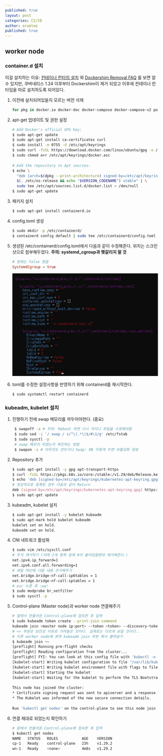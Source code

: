 ```yaml
---
published: true
layout: post
categories: CI/CD
author: arumlee
published: true
---
```


## worker node

### container.d 설치

이걸 설치하는 이유: [컨테이너 런타임 설치](https://kubernetes.io/ko/docs/setup/production-environment/tools/kubeadm/install-kubeadm/#installing-runtime) 와 [Dockershim Removal FAQ](https://kubernetes.io/blog/2022/02/17/dockershim-faq/) 를 보면 알 수 있지만, 쿠버네티스 1.24 이후부터 Dockershim이 제거 되었고 이후에 컨테이너 런타임을 따로 설치하도록 되어있다.

1. 이전에 설치되어있을지 모르는 버전 삭제

   ```bash
   for pkg in docker.io docker-doc docker-compose docker-compose-v2 podman-docker containerd runc; do sudo apt-get remove $pkg; done
   ```

2. apt-get 업데이트 및 권한 설정

   ```bash
   # Add Docker's official GPG key:
   $ sudo apt-get update
   $ sudo apt-get install ca-certificates curl
   $ sudo install -m 0755 -d /etc/apt/keyrings
   $ sudo curl -fsSL https://download.docker.com/linux/ubuntu/gpg -o /etc/apt/keyrings/docker.asc
   $ sudo chmod a+r /etc/apt/keyrings/docker.asc

   # Add the repository to Apt sources:
   $ echo \
     "deb [arch=$(dpkg --print-architecture) signed-by=/etc/apt/keyrings/docker.asc] https://download.docker.com/linux/ubuntu \
     $(. /etc/os-release && echo "$VERSION_CODENAME") stable" | \
     sudo tee /etc/apt/sources.list.d/docker.list > /dev/null
   $ sudo apt-get update
   ```

3. 패키지 설치

   ```bash
   $ sudo apt-get install containerd.io
   ```

4. config.toml 생성

   ```bash
   $ sudo mkdir -p /etc/containerd/
   $ containerd config default | sudo tee /etc/containerd/config.toml
   ```

5. 생성된 /etc/containerd/config.toml에서 다음과 같이 수정해준다. 위치는 스크린샷으로 첨부해두었다. **주의: systemd_cgroup과 헷갈리지 말 것**

   ```toml
   # 원래는 false 였음
   SystemdCgroup = true
   ```

   ![image-20240309223354195](https://github.com/arumlee/arumlee.github.io/blob/main/_posts/2024-03-10-CICD-%EA%B5%AC%EC%B6%95-5/image-20240309223354195.png?raw=true)

6. toml를 수정한 설정사항을 반영하기 위해 containerd를 재시작한다.

   ```bash
   $ sudo systemctl restart containerd
   ```

### kubeadm, kubelet 설치

1. 진행하기 전에 swap 메모리를 꺼두어야한다. (중요)

   ```bash
    $ swapoff -a # 주의: Reboot 하면 다시 켜지니 파일을 수정해야함
    $ sudo sed -i '/ swap / s/^\(.*\)$/#\1/g' /etc/fstab
    $ sudo sysctl -p
    # swap 메모리 꺼졌는지 확인하는 방법
    $ swapon -s # 아무것도 안뜨거나 Swap: 0B 이렇게 뜨면 비활성화 완료
   ```

2. Repository 추가

   ```bash
   $ sudo apt-get install -y gpg apt-transport-https
   $ curl -fsSL https://pkgs.k8s.io/core:/stable:/v1.29/deb/Release.key | sudo gpg --dearmor -o /etc/apt/keyrings/kubernetes-apt-keyring.gpg
   $ echo 'deb [signed-by=/etc/apt/keyrings/kubernetes-apt-keyring.gpg] https://pkgs.k8s.io/core:/stable:/v1.29/deb/ /' | sudo tee /etc/apt/sources.list.d/kubernetes.list
   # 정상적으로 등록된 경우 다음과 같이 Return
   deb [signed-by=/etc/apt/keyrings/kubernetes-apt-keyring.gpg] https://pkgs.k8s.io/core:/stable:/v1.29/deb/ /
   $ sudo apt-get update
   ```

3. kubeadm, kubelet 설치

   ```bash
   $ sudo apt-get install -y kubelet kubeadm
   $ sudo apt-mark hold kubelet kubeadm
   kubelet set on hold.
   kubeadm set on hold.
   ```

4. CNI 네트워크 활성화

   ```bash
   $ sudo vim /etc/sysctl.conf
   # 주석 제거하기 (아래 2개 항목 앞에 #이 붙어있을텐데 제거해준다.)
   net.ipv4.ip_forward=1
   net.ipv6.conf.all.forwarding=1
   # 제일 하단에 다음 내용 추가해주기
   net.bridge.bridge-nf-call-ip6tables = 1
   net.bridge.bridge-nf-call-iptables = 1
   # esc 누른 후 :wq!
   $ sudo modprobe br_netfilter
   $ sudo sysctl -p
   ```

5. Control-plane (Master node)과 worker node 연결해주기

   ```bash
   # 앞에서 만들어둔 Control-plane에 접속한 후 입력
   $ sudo kubeadm token create --print-join-command
   kubeadm join <master node ip:port> --token <token> --discovery-token-ca-cert-hash <hash>
   # <> 부분은 보안상 이유로 가려놓은 것이다. 실제로는 다르게 보일 것이다..
   # 이후 worker node에 위의 kubeadm join 부분 복사 붙여넣기
   $ kubeadm join ~~
   [preflight] Running pre-flight checks
   [preflight] Reading configuration from the cluster...
   [preflight] FYI: You can look at this config file with 'kubectl -n kube-system get cm kubeadm-config -o yaml'
   [kubelet-start] Writing kubelet configuration to file "/var/lib/kubelet/config.yaml"
   [kubelet-start] Writing kubelet environment file with flags to file "/var/lib/kubelet/kubeadm-flags.env"
   [kubelet-start] Starting the kubelet
   [kubelet-start] Waiting for the kubelet to perform the TLS Bootstrap...

   This node has joined the cluster:
   * Certificate signing request was sent to apiserver and a response was received.
   * The Kubelet was informed of the new secure connection details.

   Run 'kubectl get nodes' on the control-plane to see this node join the cluster.
   ```

6. 연결 제대로 되었는지 확인하기
   ```bash
   # 앞에서 만들어둔 Control-plane에 접속한 후 입력
   $ kubectl get nodes
   NAME   STATUS   ROLES           AGE    VERSION
   cp-1   Ready    control-plane   23h    v1.29.2
   wn-1   Ready    <none>          4m8s   v1.29.2
   ```
